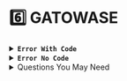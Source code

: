 # 6️⃣ GATOWASE

<details>

<summary><strong><code>Error With Code</code></strong></summary>



</details>

<details>

<summary><strong><code>Error No Code</code></strong></summary>



</details>

<details>

<summary>Questions You May Need</summary>



</details>
